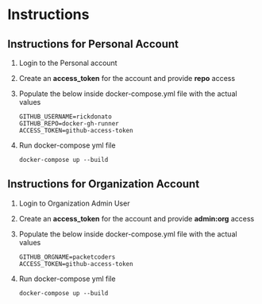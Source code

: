 # __Instructions__

## __Instructions for Personal Account__  

1. Login to the Personal account  

2. Create an __access_token__ for the account and provide __repo__ access  

3. Populate the below inside docker-compose.yml file with the actual values  
    ```
    GITHUB_USERNAME=rickdonato  
    GITHUB_REPO=docker-gh-runner  
    ACCESS_TOKEN=github-access-token  
    ```

4. Run docker-compose yml file  
    ```
    docker-compose up --build  
    ```
    

## __Instructions for Organization Account__    

1. Login to Organization Admin User

2. Create an __access_token__ for the account and provide __admin:org__ access

3. Populate the below inside docker-compose.yml file with the actual values  
    ```
    GITHUB_ORGNAME=packetcoders  
    ACCESS_TOKEN=github-access-token  
    ```

4. Run docker-compose yml file
    ```
    docker-compose up --build
    ```
